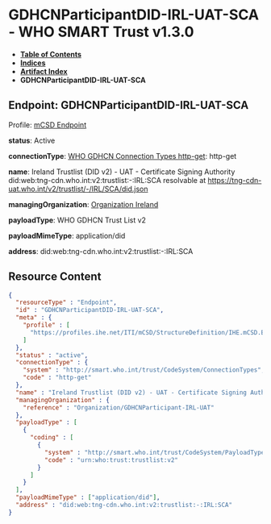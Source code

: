 # GDHCNParticipantDID-IRL-UAT-SCA - WHO SMART Trust v1.3.0

* [**Table of Contents**](toc.md)
* [**Indices**](indices.md)
* [**Artifact Index**](artifacts.md)
* **GDHCNParticipantDID-IRL-UAT-SCA**

## Endpoint: GDHCNParticipantDID-IRL-UAT-SCA

Profile: [mCSD Endpoint](https://profiles.ihe.net/ITI/mCSD/4.0.0/StructureDefinition-IHE.mCSD.Endpoint.html)

**status**: Active

**connectionType**: [WHO GDHCN Connection Types http-get](CodeSystem-ConnectionTypes.md#ConnectionTypes-http-get): http-get

**name**: Ireland Trustlist (DID v2) - UAT - Certificate Signing Authority did:web:tng-cdn.who.int:v2:trustlist:-:IRL:SCA resolvable at https://tng-cdn-uat.who.int/v2/trustlist/-/IRL/SCA/did.json

**managingOrganization**: [Organization Ireland](Organization-GDHCNParticipant-IRL-UAT.md)

**payloadType**: WHO GDHCN Trust List v2

**payloadMimeType**: application/did

**address**: did:web:tng-cdn.who.int:v2:trustlist:-:IRL:SCA



## Resource Content

```json
{
  "resourceType" : "Endpoint",
  "id" : "GDHCNParticipantDID-IRL-UAT-SCA",
  "meta" : {
    "profile" : [
      "https://profiles.ihe.net/ITI/mCSD/StructureDefinition/IHE.mCSD.Endpoint"
    ]
  },
  "status" : "active",
  "connectionType" : {
    "system" : "http://smart.who.int/trust/CodeSystem/ConnectionTypes",
    "code" : "http-get"
  },
  "name" : "Ireland Trustlist (DID v2) - UAT - Certificate Signing Authority\ndid:web:tng-cdn.who.int:v2:trustlist:-:IRL:SCA\nresolvable at https://tng-cdn-uat.who.int/v2/trustlist/-/IRL/SCA/did.json",
  "managingOrganization" : {
    "reference" : "Organization/GDHCNParticipant-IRL-UAT"
  },
  "payloadType" : [
    {
      "coding" : [
        {
          "system" : "http://smart.who.int/trust/CodeSystem/PayloadTypes",
          "code" : "urn:who:trust:trustlist:v2"
        }
      ]
    }
  ],
  "payloadMimeType" : ["application/did"],
  "address" : "did:web:tng-cdn.who.int:v2:trustlist:-:IRL:SCA"
}

```
